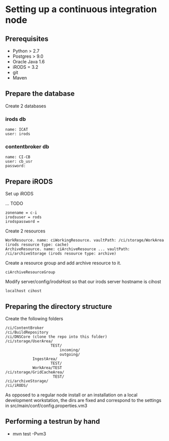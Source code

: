 # Setting up a continuous integration node

## Prerequisites

* Python > 2.7
* Postgres > 9.0
* Oracle Java 1.6
* iRODS = 3.2
* git
* Maven

## Prepare the database

Create 2 databases

### irods db

    name: ICAT
    user: irods

### contentbroker db

    name: CI-CB
    user: cb_usr
    password: 

## Prepare iRODS

Set up iRODS

... TODO

    zonename = c-i
    irodsuser = rods
    irodspassword = 

Create 2 resources 

    WorkResource. name: ciWorkingResource. vaultPath: /ci/storage/WorkArea (irods resource type: cache)
    ArchiveResource. name: ciArchiveResource ... vaultPath: /ci/archiveStorage (irods resource type: archive)

Create a resource group and add archive resource to it.

    ciArchiveResourceGroup 

Modify server/config/irodsHost so that our irods server hostname is cihost

    localhost cihost

## Preparing the directory structure

Create the following folders

    /ci/ContentBroker
    /ci/BuildRepository
    /ci/DNSCore (clone the repo into this folder)
    /ci/storage/UserArea/
                        TEST/
                            incoming/
                            outgoing/
                IngestArea/
                        TEST/
                WorkArea/TEST
    /ci/storage/GridCacheArea/
                         TEST/
    /ci/archiveStorage/
    /ci/iRODS/
                         
As opposed to a regular node install or an installation on a local development workstation,
the dirs are fixed and correspond to the settings in src/main/conf/config.properties.vm3


## Performing a testrun by hand

* mvn test -Pvm3





